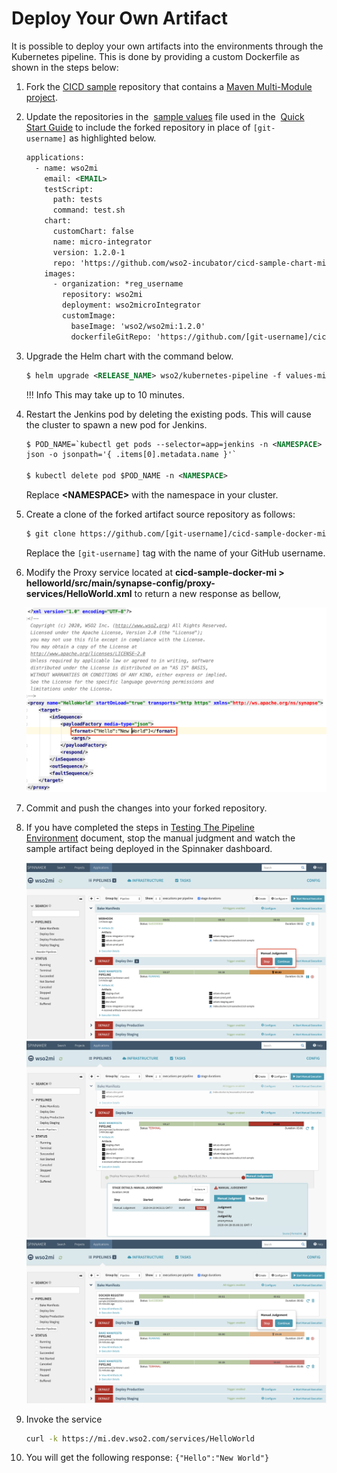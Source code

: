 # Deploy Your Own Artifact
It is possible to deploy your own artifacts into the environments through the Kubernetes pipeline. 
This is done by providing a custom Dockerfile as shown in the steps below:

1.  Fork the [CICD sample](https://github.com/wso2-incubator/cicd-sample-docker-mi) repository that contains a [Maven
    Multi-Module
    project](../../../../develop/create-integration-project/).

2.  Update the repositories in the  [sample values](https://raw.githubusercontent.com/wso2/kubernetes-pipeline/master/samples/values-mi.yaml) file
    used in the  [Quick Start Guide](../quick-start-guide/) to
    include the forked repository in place of `[git-username]` as
    highlighted below.
    
    ``` xml
    applications:
      - name: wso2mi
        email: <EMAIL>
        testScript:
          path: tests
          command: test.sh
        chart:
          customChart: false
          name: micro-integrator
          version: 1.2.0-1
          repo: 'https://github.com/wso2-incubator/cicd-sample-chart-mi'
        images:
          - organization: *reg_username
            repository: wso2mi
            deployment: wso2microIntegrator
            customImage:
              baseImage: 'wso2/wso2mi:1.2.0'
              dockerfileGitRepo: 'https://github.com/[git-username]/cicd-sample-docker-mi'
    ```

3.  Upgrade the Helm chart with the command below.
    
    ``` xml
    $ helm upgrade <RELEASE_NAME> wso2/kubernetes-pipeline -f values-mi.yaml
    ```

    !!! Info
        This may take up to 10 minutes.


4.  Restart the Jenkins pod by deleting the existing pods. This will
    cause the cluster to spawn a new pod for Jenkins.
    
    ``` xml
    $ POD_NAME=`kubectl get pods --selector=app=jenkins -n <NAMESPACE> -o 
    json -o jsonpath='{ .items[0].metadata.name }'`
    
    $ kubectl delete pod $POD_NAME -n <NAMESPACE>
    ```
    
    Replace **<NAMESPACE\>** with the namespace in your cluster.

5.  Create a clone of the forked artifact source repository as follows:

    ``` xml
    $ git clone https://github.com/[git-username]/cicd-sample-docker-mi.git
    ```
    
    Replace the `[git-username]` tag with the name of your GitHub username.

6.  Modify the Proxy service located at
    **cicd-sample-docker-mi > helloworld/src/main/synapse-config/proxy-services/HelloWorld.xml** to
    return a new response as bellow,
    
    [ ![Proxy-Service](../../../assets/img/k8s_pipeline/Deploying/deploy-mi1.png)](../../../assets/img/k8s_pipeline/Deploying/deploy-mi1.png)

7.  Commit and push the changes into your forked repository.

8.  If you have completed the steps in [Testing The Pipeline
    Environment](../testing-the-pipeline-environment/) document,
    stop the manual judgment and watch the sample artifact being deployed in the Spinnaker dashboard.
    
    [![Spinnaker1](../../../assets/img/k8s_pipeline/Deploying/deploy-mi2.png)](../../../assets/img/k8s_pipeline/Deploying/deploy-mi2.png)
    [![Spinnaker2](../../../assets/img/k8s_pipeline/Deploying/deploy-mi3.png)](../../../assets/img/k8s_pipeline/Deploying/deploy-mi3.png)
    [![Spinnaker3](../../../assets/img/k8s_pipeline/Deploying/deploy-mi4.png)](../../../assets/img/k8s_pipeline/Deploying/deploy-mi4.png)

9.  Invoke the service 
    
    ``` bash
    curl -k https://mi.dev.wso2.com/services/HelloWorld  
    ```


10. You will get the following response: `{"Hello":"New World"}`
